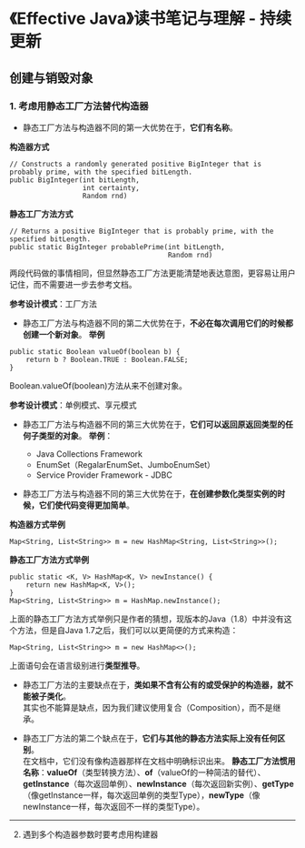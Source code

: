 # 《Effective Java》读书笔记与理解 - 持续更新 #

## 创建与销毁对象 ##

### 1. 考虑用静态工厂方法替代构造器 ###

* 静态工厂方法与构造器不同的第一大优势在于，**它们有名称**。

 **构造器方式**
```
// Constructs a randomly generated positive BigInteger that is probably prime, with the specified bitLength.
public BigInteger(int bitLength,
                  int certainty,
                  Random rnd)
```

 **静态工厂方法方式**
```
// Returns a positive BigInteger that is probably prime, with the specified bitLength. 
public static BigInteger probablePrime(int bitLength,
                                       Random rnd)
```

 两段代码做的事情相同，但显然静态工厂方法更能清楚地表达意图，更容易让用户记住，而不需要进一步去参考文档。

 **参考设计模式**：工厂方法

* 静态工厂方法与构造器不同的第二大优势在于，**不必在每次调用它们的时候都创建一个新对象**。
 **举例**
```
public static Boolean valueOf(boolean b) {
    return b ? Boolean.TRUE : Boolean.FALSE;
}
```
Boolean.valueOf(boolean)方法从来不创建对象。

 **参考设计模式**：单例模式、享元模式

* 静态工厂方法与构造器不同的第三大优势在于，**它们可以返回原返回类型的任何子类型的对象**。
 **举例**：
	- Java Collections Framework
	- EnumSet（RegalarEnumSet、JumboEnumSet）
	- Service Provider Framework  - JDBC

* 静态工厂方法与构造器不同的第三大优势在于，**在创建参数化类型实例的时候，它们使代码变得更加简单**。

 **构造器方式举例**
```
Map<String, List<String>> m = new HashMap<String, List<String>>();
```
 **静态工厂方法方式举例**
```
public static <K, V> HashMap<K, V> newInstance() {
    return new HashMap<K, V>();
}
Map<String, List<String>> m = HashMap.newInstance();
```
上面的静态工厂方法方式举例只是作者的猜想，现版本的Java（1.8）中并没有这个方法，但是自Java 1.7之后，我们可以以更简便的方式来构造：
```
Map<String, List<String>> m = new HashMap<>();
```
上面语句会在语言级别进行**类型推导**。

* 静态工厂方法的主要缺点在于，**类如果不含有公有的或受保护的构造器，就不能被子类化**。  
其实也不能算是缺点，因为我们建议使用复合（Composition），而不是继承。

* 静态工厂方法的第二个缺点在于，**它们与其他的静态方法实际上没有任何区别**。  
在文档中，它们没有像构造器那样在文档中明确标识出来。
**静态工厂方法惯用名称**：**valueOf**（类型转换方法）、**of**（valueOf的一种简洁的替代）、**getInstance**（每次返回单例）、**newInstance**（每次返回新实例）、**getType**（像getInstance一样，每次返回单例的类型Type），**newType**（像newInstance一样，每次返回不一样的类型Type）。

----------
2. 遇到多个构造器参数时要考虑用构建器